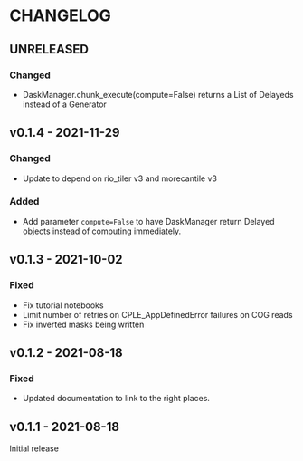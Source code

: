 # CHANGELOG

## UNRELEASED

### Changed

- DaskManager.chunk_execute(compute=False) returns a List of Delayeds instead of
  a Generator


## v0.1.4 - 2021-11-29

### Changed

- Update to depend on rio_tiler v3 and morecantile v3

### Added

- Add parameter `compute=False` to have DaskManager return Delayed objects 
  instead of computing immediately.

## v0.1.3 - 2021-10-02

### Fixed

- Fix tutorial notebooks
- Limit number of retries on CPLE_AppDefinedError failures on COG reads
- Fix inverted masks being written

## v0.1.2 - 2021-08-18

### Fixed

- Updated documentation to link to the right places.

## v0.1.1 - 2021-08-18

Initial release
